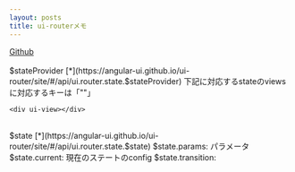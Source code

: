 ```yaml
---
layout: posts
title: ui-routerメモ 
---
```

[Github](https://github.com/angular-ui/ui-router)    
<br/>
$stateProvider [*](https://angular-ui.github.io/ui-router/site/#/api/ui.router.state.$stateProvider) 
下記に対応するstateのviewsに対応するキーは「""」
```
<div ui-view></div>
```
<br/>
$state [*](https://angular-ui.github.io/ui-router/site/#/api/ui.router.state.$state)   
$state.params: パラメータ   
$state.current: 現在のステートのconfig  
$state.transition:   



